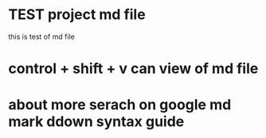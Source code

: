 # TEST project md file
this is test of md file
# control + shift + v can view of md file
# about more serach on google md  mark ddown syntax guide